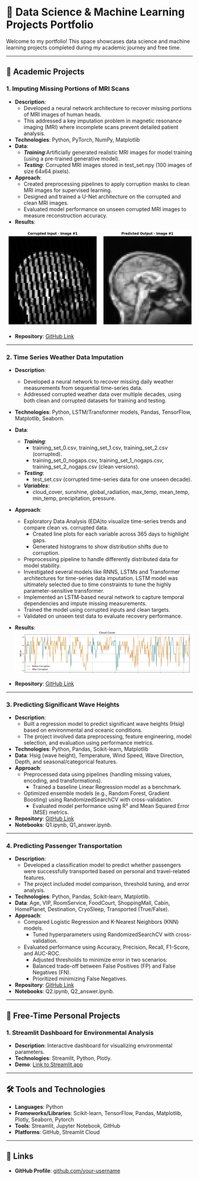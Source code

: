 # 🌟 Data Science & Machine Learning Projects Portfolio

Welcome to my portfolio! This space showcases data science and machine learning projects completed during my academic journey and free time.

---

## 📂 **Academic Projects**

### 1. **Imputing Missing Portions of MRI Scans**
- **Description**:
  - Developed a neural network architecture to recover missing portions of MRI images of human heads.
  - This addressed a key imputation problem in magnetic resonance imaging (MRI) where incomplete scans prevent detailed patient analysis. 
- **Technologies**: Python, PyTorch, NumPy, Matplotlib
- **Data**:
  - ***Training***:Artificially generated realistic MRI images for model training (using a pre-trained generative model).
  - ***Testing***: Corrupted MRI images stored in test_set.npy (100 images of size 64x64 pixels).
- **Approach**:
  - Created preprocessing pipelines to apply corruption masks to clean MRI images for supervised learning.
  - Designed and trained a U-Net architecture on the corrupted and clean MRI images.
  - Evaluated model performance on unseen corrupted MRI images to measure reconstruction accuracy.
- **Results**:  
<img src="images/mri_imputation.png" alt="Corrupted Input vs Predicted Output" width="800">

- **Repository**: [GitHub Link](https://github.com/ese-ada-lovelace-2024/dl-module-coursework-1-esemsc-mi720)

---

### 2. **Time Series Weather Data Imputation**
- **Description**:
  - Developed a neural network to recover missing daily weather measurements from sequential time-series data.
  - Addressed corrupted weather data over multiple decades, using both clean and corrupted datasets for training and testing.
- **Technologies**: Python, LSTM/Transformer models, Pandas, TensorFlow, Matplotlib, Seaborn.
- **Data**:
  - ***Training***:  
    - training_set_0.csv, training_set_1.csv, training_set_2.csv (corrupted).
    - training_set_0_nogaps.csv, training_set_1_nogaps.csv, training_set_2_nogaps.csv (clean versions).
  - ***Testing***:
    - test_set.csv (corrupted time-series data for one unseen decade).
  - ***Variables***:
    - cloud_cover, sunshine, global_radiation, max_temp, mean_temp, min_temp, precipitation, pressure.
- **Approach**:
  - Exploratory Data Analysis (EDA)to visualize time-series trends and compare clean vs. corrupted data.
    - Created line plots for each variable across 365 days to highlight gaps.
    - Generated histograms to show distribution shifts due to corruption.
  - Preprocessing pipeline to handle differently distributed data for model stability.
  - Investigated several models like RNNS, LSTMs and Transformer architectures for time-series data imputation. LSTM model was ultimately selected due to time constraints to tune the highly parameter-sensitive transformer. 
  - Implemented an LSTM-based neural network to capture temporal dependencies and impute missing measurements.
  - Trained the model using corrupted inputs and clean targets.
  - Validated on unseen test data to evaluate recovery performance.
- **Results**:
![Time Series Missing Values Imputation - Before and After](images/cloud_cover_time_series.png)

- **Repository**: [GitHub Link](https://github.com/ese-ada-lovelace-2024/dl-module-coursework-2-esemsc-mi720)
---

### 3. **Predicting Significant Wave Heights**
- **Description**:
  - Built a regression model to predict significant wave heights (Hsig) based on environmental and oceanic conditions.
  - The project involved data preprocessing, feature engineering, model selection, and evaluation using performance metrics. 
- **Technologies**: Python, Pandas, Scikit-learn, Matplotlib
- **Data**: Hsig (wave height), Temperature, Wind Speed, Wave Direction, Depth, and seasonal/categorical features.
- **Approach**:
  - Preprocessed data using pipelines (handling missing values, encoding, and transformations).
	- Trained a baseline Linear Regression model as a benchmark.
  - Optimized ensemble models (e.g., Random Forest, Gradient Boosting) using RandomizedSearchCV with cross-validation.
	- Evaluated model performance using R² and Mean Squared Error (MSE) metrics. 
- **Repository**: [GitHub Link](https://github.com/ese-ada-lovelace-2024/dsml-2024-esemsc-mi720)
- **Notebooks**: Q1.ipynb, Q1_answer.ipynb.
--- 

### 4. **Predicting Passenger Transportation**
- **Description**:
  - Developed a classification model to predict whether passengers were successfully transported based on personal and travel-related features.
  - The project included model comparison, threshold tuning, and error analysis. 
- **Technologies**: Python, Pandas, Scikit-learn, Matplotlib.
- **Data**: Age, VIP, RoomService, FoodCourt, ShoppingMall, Cabin, HomePlanet, Destination, CryoSleep, Transported (True/False).
- **Approach**:
  - Compared Logistic Regression and K-Nearest Neighbors (KNN) models.
	- Tuned hyperparameters using RandomizedSearchCV with cross-validation.
  - Evaluated performance using Accuracy, Precision, Recall, F1-Score, and AUC-ROC.
	- Adjusted thresholds to minimize error in two scenarios:
    - Balanced trade-off between False Positives (FP) and False Negatives (FN).
    - Prioritized minimizing False Negatives.
- **Repository**: [GitHub Link](https://github.com/ese-ada-lovelace-2024/dsml-2024-esemsc-mi720)
- **Notebooks**: Q2.ipynb, Q2_answer.ipynb.

---

## 📂 **Free-Time Personal Projects**

### 1. **Streamlit Dashboard for Environmental Analysis**
- **Description**: Interactive dashboard for visualizing environmental parameters.
- **Technologies**: Streamlit, Python, Plotly.
- **Demo**: [Link to Streamlit app](https://link-to-demo)
  

---

## 🛠️ **Tools and Technologies**
- **Languages**: Python
- **Frameworks/Libraries**: Scikit-learn, TensorFlow, Pandas, Matplotlib, Plotly, Seaborn, Pytorch
- **Tools**: Streamlit, Jupyter Notebook, GitHub
- **Platforms**: GitHub, Streamlit Cloud

---

## 🔗 **Links**
- **GitHub Profile**: [github.com/your-username](https://github.com/your-username)
